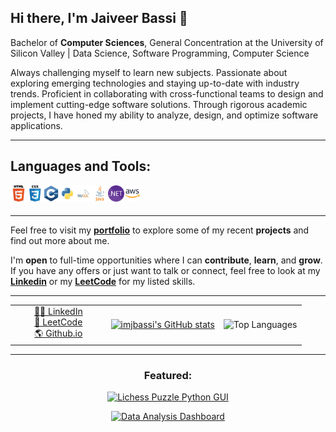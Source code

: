 ## Hi there, I'm Jaiveer Bassi 👋

Bachelor of **Computer Sciences**, General Concentration at the University of Silicon Valley | Data Science, Software Programming, Computer Science

Always challenging myself to learn new subjects. Passionate about exploring emerging technologies and staying up-to-date with industry trends. Proficient in collaborating with cross-functional teams to design and implement cutting-edge software solutions. Through rigorous academic projects, I have honed my ability to analyze, design, and optimize software applications.

---

## **Languages and Tools**:

<img align="left" alt="HTML5" width="26px" src="https://raw.githubusercontent.com/github/explore/80688e429a7d4ef2fca1e82350fe8e3517d3494d/topics/html/html.png?size=48" />

<img align="left" alt="CSS3" width="26px" src="https://raw.githubusercontent.com/github/explore/80688e429a7d4ef2fca1e82350fe8e3517d3494d/topics/css/css.png?size=48" /> 

<img align="left" alt="C++" width="26px" src="https://raw.githubusercontent.com/github/explore/80688e429a7d4ef2fca1e82350fe8e3517d3494d/topics/cpp/cpp.png?size=48" />

<img align="left" alt="Python" width="26px" src="https://raw.githubusercontent.com/github/explore/80688e429a7d4ef2fca1e82350fe8e3517d3494d/topics/python/python.png?size=48" /> 

<img align="left" alt="MySQL" width="26px" src="https://raw.githubusercontent.com/github/explore/80688e429a7d4ef2fca1e82350fe8e3517d3494d/topics/mysql/mysql.png?size=48" />

<img align="left" alt="Java" width="26px" src="https://raw.githubusercontent.com/github/explore/5b3600551e122a3277c2c5368af2ad5725ffa9a1/topics/java/java.png?size=48" />

<img align="left" alt=".NET Framework" width="26px" src="https://raw.githubusercontent.com/github/explore/80688e429a7d4ef2fca1e82350fe8e3517d3494d/topics/dotnet/dotnet.png?size=48" />

<img align="left" alt="AWS" width="26px" src="https://raw.githubusercontent.com/github/explore/80688e429a7d4ef2fca1e82350fe8e3517d3494d/topics/aws/aws.png?size=48" />

<br />
<br />

---

Feel free to visit my **[portfolio](https://imjbassi.github.io/portfolio.github.io/)** to explore some of my recent **projects** and find out more about me.

I'm **open** to full-time opportunities where I can **contribute**, **learn**, and **grow**. If you have any offers or just want to talk or connect, feel free to look at my **[Linkedin](https://www.linkedin.com/in/jaiveer-bassi/)** or my **[LeetCode](https://leetcode.com/imjbassi/)** for my listed skills.

---

<table>
  <tr>
    <td valign="middle" width="33%">
      <a href="https://www.linkedin.com/in/jaiveer-bassi/" style="display: block; text-align: center;">👨‍💼 LinkedIn</a>
      <a href="https://leetcode.com/imjbassi/" style="display: block; text-align: center;">🚀 LeetCode</a>
      <a href="https://imjbassi.github.io/portfolio.github.io/" style="display: block; text-align: center;">🌎 Github.io</a>
    </td>
    <td>
      <a href="https://github.com/imjbassi">
        <img src="https://github-readme-stats.vercel.app/api?username=imjbassi&show_icons=true&theme=dark" alt="imjbassi's GitHub stats">
      </a>
    </td>
    <td>
      <a>
        <img height="150em" src="https://github-readme-stats.vercel.app/api/top-langs?username=imjbassi&show_icons=true&locale=en&layout=compact&theme=dark" alt="Top Languages">
      </a>
    </td>
  </tr>
</table>


<hr>
  <h3 align="center">Featured:</h3>

  <p align="center">
    <a href="https://github.com/imjbassi/Lichess-Puzzle-Python-GUI">
      <img src="https://github-readme-stats.vercel.app/api/pin/?username=imjbassi&repo=Lichess-Puzzle-Python-GUI&show_icons=true&theme=dark" alt="Lichess Puzzle Python GUI">
    </a>
  </p>
  <p align="center">
    <a href="https://github.com/imjbassi/Data-Analysis-Dashboard">
      <img src="https://github-readme-stats.vercel.app/api/pin/?username=imjbassi&repo=Data-Analysis-Dashboard&show_icons=true&theme=dark" alt="Data Analysis Dashboard">
    </a>
  </p>
